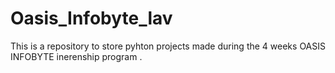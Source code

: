 # Oasis_Infobyte_lav
This is a repository to store pyhton projects made during the 4 weeks OASIS INFOBYTE inerenship program .
